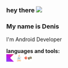 ### hey there <img src="https://media.giphy.com/media/hvRJCLFzcasrR4ia7z/giphy.gif" width="25px">
### My name is Denis

I'm Android Developer

**languages and tools:**  
<code><img height="20" src="https://raw.githubusercontent.com/github/explore/80688e429a7d4ef2fca1e82350fe8e3517d3494d/topics/kotlin/kotlin.png"></code>
<code><img height="20" src="https://raw.githubusercontent.com/github/explore/80688e429a7d4ef2fca1e82350fe8e3517d3494d/topics/java/java.png"></code>
<code><img height="20" src="https://raw.githubusercontent.com/github/explore/80688e429a7d4ef2fca1e82350fe8e3517d3494d/topics/git/git.png"></code>


<!---
Renlov/Renlov is a ✨ special ✨ repository because its `README.md` (this file) appears on your GitHub profile.
You can click the Preview link to take a look at your changes.
--->
